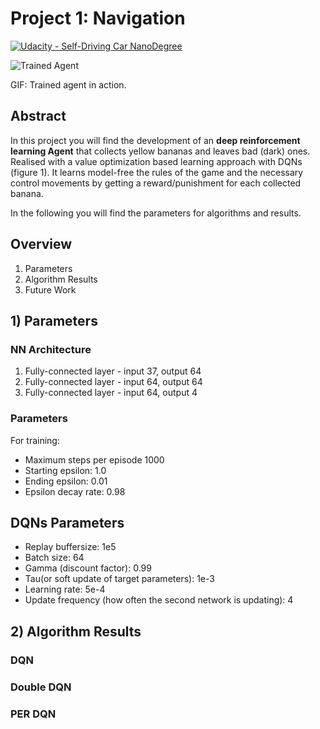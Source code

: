 [//]: # (Image References)

[image1]: https://user-images.githubusercontent.com/10624937/42135619-d90f2f28-7d12-11e8-8823-82b970a54d7e.gif "Trained Agent"

# Project 1: Navigation
[![Udacity - Self-Driving Car NanoDegree](https://s3.amazonaws.com/udacity-sdc/github/shield-carnd.svg)](http://www.udacity.com/drive)

![Trained Agent](./img/banana_collector_long.gif)
</p> </p> 
GIF: Trained agent in action.

## Abstract
In this project you will find the development of an **deep reinforcement learning Agent** that collects yellow bananas and leaves bad (dark) ones.
Realised with a value optimization based learning approach with DQNs (figure 1). It learns model-free the rules of the game and the necessary control movements by 
getting a reward/punishment for each collected banana. 

In the following you will find the parameters for algorithms and results.

Overview
---
1. Parameters
2. Algorithm Results
3. Future Work

## 1) Parameters
### NN Architecture
1. Fully-connected layer - input 37, output 64
2. Fully-connected layer - input 64, output 64
3. Fully-connected layer - input 64, output 4

### Parameters
For training:
- Maximum steps per episode 1000
- Starting epsilon: 1.0
- Ending epsilon: 0.01
- Epsilon decay rate: 0.98

## DQNs Parameters
- Replay buffersize: 1e5
- Batch size: 64
- Gamma (discount factor): 0.99
- Tau(or soft update of target parameters): 1e-3
- Learning rate: 5e-4
- Update frequency (how often the second network is updating): 4

## 2) Algorithm Results
### DQN
### Double DQN
### PER DQN



